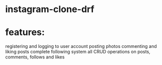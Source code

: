 # instagram-clone-drf
# features:
registering and logging to user account
posting photos
commenting and liking posts
complete following system
all CRUD operations on posts, comments, follows and likes
